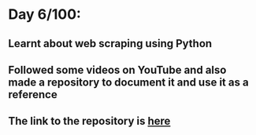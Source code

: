 # Day 6/100:

## Learnt about web scraping using Python

## Followed some videos on YouTube and also made a repository to document it and use it as a reference

## The link to the repository is [here](https://github.com/udattam/Web-Scraping)
